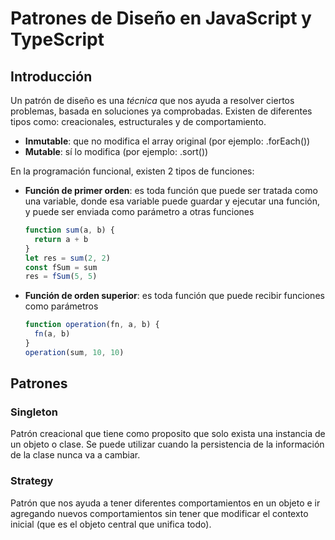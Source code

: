 # Patrones de Diseño en JavaScript y TypeScript

## Introducción

Un patrón de diseño es una _técnica_ que nos ayuda a resolver ciertos problemas, basada en soluciones ya comprobadas. Existen de diferentes tipos como: creacionales, estructurales y de comportamiento.

- **Inmutable**: que no modifica el array original (por ejemplo: .forEach())
- **Mutable**: sí lo modifica (por ejemplo: .sort())

En la programación funcional, existen 2 tipos de funciones:

- **Función de primer orden**: es toda función que puede ser tratada como una variable, donde esa variable puede guardar y ejecutar una función, y puede ser enviada como parámetro a otras funciones

  ```js
  function sum(a, b) {
    return a + b
  }
  let res = sum(2, 2)
  const fSum = sum
  res = fSum(5, 5)
  ```

- **Función de orden superior**: es toda función que puede recibir funciones como parámetros

  ```js
  function operation(fn, a, b) {
    fn(a, b)
  }
  operation(sum, 10, 10)
  ```

## Patrones

### Singleton

Patrón creacional que tiene como proposito que solo exista una instancia de un objeto o clase. Se puede utilizar cuando la persistencia de la información de la clase nunca va a cambiar.

### Strategy

Patrón que nos ayuda a tener diferentes comportamientos en un objeto e ir agregando nuevos comportamientos sin tener que modificar el contexto inicial (que es el objeto central que unifica todo).
